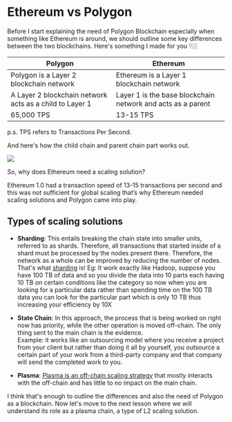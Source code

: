 # Ethereum vs Polygon

Before I start explaining the need of Polygon Blockchain especially when something like Ethereum is around, we should outline some key differences between the two blockchains. Here's something I made for you 👇🏼

| Polygon                                                 | Ethereum                                                    |
| ------------------------------------------------------- | ----------------------------------------------------------- |
| Polygon is a Layer 2 blockchain network                 | Ethereum is a Layer 1 blockchain network                    |
| A Layer 2 blockchain network acts as a child to Layer 1 | Layer 1 is the base blockchain network and acts as a parent |
| 65,000 TPS                                              | 13-15 TPS                                                   |

p.s. TPS refers to Transactions Per Second.

And here's how the child chain and parent chain part works out.

![](https://metaschool.s3-ap-southeast-1.amazonaws.com/images/2Bfm1TxrLuVjL0oWbauIjhSNNqUJsUikVpRBhg4k.png)

So, why does Ethereum need a scaling solution?

Ethereum 1.0 had a transaction speed of 13-15 transactions per second and this was not sufficient for global scaling that’s why Ethereum needed scaling solutions and Polygon came into play.

## Types of scaling solutions

- **Sharding**: This entails breaking the chain state into smaller units, referred to as shards. Therefore, all transactions that started inside of a shard must be processed by the nodes present there. Therefore, the network as a whole can be improved by reducing the number of nodes. That's what [sharding](https://metaschool.so/articles/sharding-meaning/) is!
  Eg: It work exactly like Hadoop, suppose you have 100 TB of data and so you divide the data into 10 parts each having 10 TB on certain conditions like the category so now when you are looking for a particular data rather than spending time on the 100 TB data you can look for the particular part which is only 10 TB thus increasing your efficiency by 10X

- **State Chain**: In this approach, the process that is being worked on right now has priority, while the other operation is moved off-chain. The only thing sent to the main chain is the evidence.   
  Example: it works like an outsourcing model where you receive a project from your client but rather than doing it all by yourself, you outsource a certain part of your work from a third-party company and that company will send the completed work to you.

- **Plasma**: [Plasma is an off-chain scaling strategy](https://metaschool.so/articles/plasma-chain-ethereum-blockchain/) that mostly interacts with the off-chain and has little to no impact on the main chain.

I think that's enough to outline the differences and also the need of Polygon as a blockchain. Now let's move to the next lesson where we will understand its role as a plasma chain, a type of L2 scaling solution.
